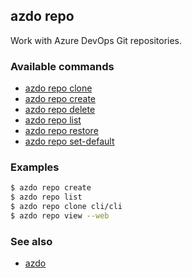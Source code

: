 ## azdo repo
Work with Azure DevOps Git repositories.
### Available commands
* [azdo repo clone](./azdo_repo_clone.md)
* [azdo repo create](./azdo_repo_create.md)
* [azdo repo delete](./azdo_repo_delete.md)
* [azdo repo list](./azdo_repo_list.md)
* [azdo repo restore](./azdo_repo_restore.md)
* [azdo repo set-default](./azdo_repo_set-default.md)

### Examples

```bash
$ azdo repo create
$ azdo repo list
$ azdo repo clone cli/cli
$ azdo repo view --web
```

### See also

* [azdo](./azdo.md)
